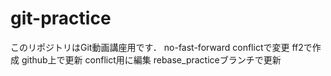 # git-practice
このリポジトリはGit動画講座用です．
no-fast-forward
conflictで変更
ff2で作成
github上で更新
conflict用に編集
rebase_practiceブランチで更新